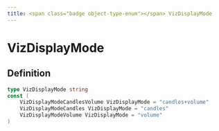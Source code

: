 ```yaml
---
title: <span class="badge object-type-enum"></span> VizDisplayMode
---
```

# <span class="badge object-type-enum"></span> VizDisplayMode

## Definition

```go
type VizDisplayMode string
const (
	VizDisplayModeCandlesVolume VizDisplayMode = "candles+volume"
	VizDisplayModeCandles VizDisplayMode = "candles"
	VizDisplayModeVolume VizDisplayMode = "volume"
)

```
